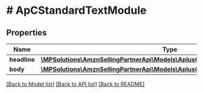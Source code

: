 # # ApCStandardTextModule

## Properties

Name | Type | Description | Notes
------------ | ------------- | ------------- | -------------
**headline** | [**\MPSolutions\AmznSellingPartnerApi\Models\AplusContent\ApCTextComponent**](ApCTextComponent.md) |  | [optional]
**body** | [**\MPSolutions\AmznSellingPartnerApi\Models\AplusContent\ApCParagraphComponent**](ApCParagraphComponent.md) |  |

[[Back to Model list]](../../README.md#models) [[Back to API list]](../../README.md#endpoints) [[Back to README]](../../README.md)

